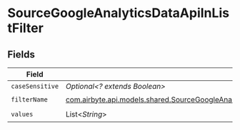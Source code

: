 # SourceGoogleAnalyticsDataApiInListFilter


## Fields

| Field                                                                                                                                                                                                                                     | Type                                                                                                                                                                                                                                      | Required                                                                                                                                                                                                                                  | Description                                                                                                                                                                                                                               |
| ----------------------------------------------------------------------------------------------------------------------------------------------------------------------------------------------------------------------------------------- | ----------------------------------------------------------------------------------------------------------------------------------------------------------------------------------------------------------------------------------------- | ----------------------------------------------------------------------------------------------------------------------------------------------------------------------------------------------------------------------------------------- | ----------------------------------------------------------------------------------------------------------------------------------------------------------------------------------------------------------------------------------------- |
| `caseSensitive`                                                                                                                                                                                                                           | *Optional<? extends Boolean>*                                                                                                                                                                                                             | :heavy_minus_sign:                                                                                                                                                                                                                        | N/A                                                                                                                                                                                                                                       |
| `filterName`                                                                                                                                                                                                                              | [com.airbyte.api.models.shared.SourceGoogleAnalyticsDataApiSchemasCustomReportsArrayMetricFilterMetricsFilterFilterName](../../models/shared/SourceGoogleAnalyticsDataApiSchemasCustomReportsArrayMetricFilterMetricsFilterFilterName.md) | :heavy_check_mark:                                                                                                                                                                                                                        | N/A                                                                                                                                                                                                                                       |
| `values`                                                                                                                                                                                                                                  | List<*String*>                                                                                                                                                                                                                            | :heavy_check_mark:                                                                                                                                                                                                                        | N/A                                                                                                                                                                                                                                       |